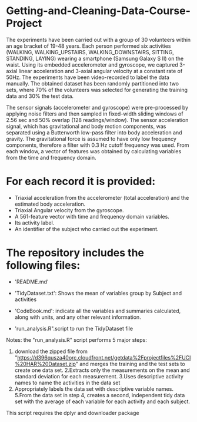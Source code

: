 # Getting-and-Cleaning-Data-Course-Project

 The experiments have been carried out with a group of 30 volunteers within an age bracket of 19-48 years. 
 Each person performed six activities (WALKING, WALKING_UPSTAIRS, WALKING_DOWNSTAIRS, SITTING, STANDING, LAYING) wearing a smartphone (Samsung Galaxy S II) on the waist. 
 Using its embedded accelerometer and gyroscope, we captured 3-axial linear acceleration and 3-axial angular velocity at a constant rate of 50Hz. 
 The experiments have been video-recorded to label the data manually. 
 The obtained dataset has been randomly partitioned into two sets, where 70% of the volunteers was selected for generating the training data and 30% the test data. 

The sensor signals (accelerometer and gyroscope) were pre-processed by applying noise filters and then sampled in fixed-width sliding windows of 2.56 sec and 50% overlap (128 readings/window). 
The sensor acceleration signal, which has gravitational and body motion components, was separated using a Butterworth low-pass filter into body acceleration and gravity. 
The gravitational force is assumed to have only low frequency components, therefore a filter with 0.3 Hz cutoff frequency was used. From each window, a vector of features was obtained by calculating variables from the time and frequency domain. 

For each record it is provided:
======================================

- Triaxial acceleration from the accelerometer (total acceleration) and the estimated body acceleration.
- Triaxial Angular velocity from the gyroscope. 
- A 561-feature vector with time and frequency domain variables. 
- Its activity label. 
- An identifier of the subject who carried out the experiment.

The repository includes the following files:
=========================================

- 'README.md'

- 'TidyDataset.txt': Shows the mean of variables group by Subject and activities 

- 'CodeBook.md': indicate all the variables and summaries calculated, along with units, and any other relevant information.

- 'run_analysis.R".script to run the TidyDataset file 

Notes:
the "run_analysis.R" script performs 5 major steps:
1. download the zipped file from  "https://d396qusza40orc.cloudfront.net/getdata%2Fprojectfiles%2FUCI%20HAR%20Dataset.zip" and 
   merges the training and the test sets to create one data set.
2.Extracts only the measurements on the mean and standard deviation for each measurement. 
3.Uses descriptive activity names to name the activities in the data set
4. Appropriately labels the data set with descriptive variable names. 
5.From the data set in step 4, creates a second, independent tidy data set with the average of each variable for each activity and each subject.

This script requires the dplyr and downloader package
 
